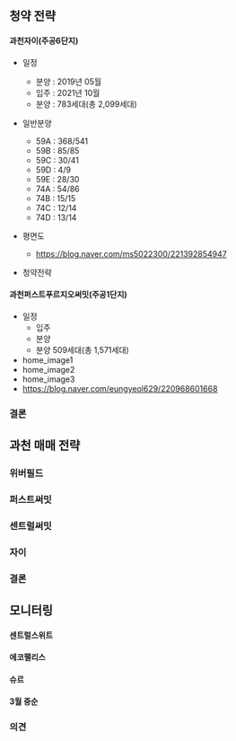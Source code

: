 ## 청약 전략

#### 과천자이(주공6단지)

- 일정
  - 분양 : 2019년 05월
  - 입주 : 2021년 10월
  - 분양 : 783세대(총 2,099세대)
- 일반분양
  - 59A : 368/541
  - 59B :  85/85
  - 59C :  30/41
  - 59D :   4/9
  - 59E :  28/30
  - 74A :  54/86
  - 74B :  15/15
  - 74C :  12/14
  - 74D :  13/14

- 평면도
  - https://blog.naver.com/ms5022300/221392854947

- 청약전략

#### 과천퍼스트푸르지오써밋(주공1단지)

- 일정
  - 입주
  - 분양
  - 분양 509세대(총 1,571세대)
- home_image1
- home_image2
- home_image3
- https://blog.naver.com/eungyeol629/220968601668







### 결론

## 과천 매매 전략

### 위버필드
### 퍼스트써밋
### 센트럴써밋
### 자이

### 결론


## 모니터링

#### 센트럴스위트

#### 에코팰리스

#### 슈르



#### 3월 중순

### 의견

